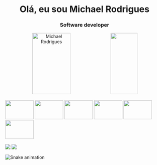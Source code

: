 <h1 align="center">Olá, eu sou Michael Rodrigues</h1>
<h3 align="center">Software developer</h3>


<div align="center">  
  <img width="49%" height="195px" src="https://github-readme-stats.vercel.app/api?username=michaellinsk&show_icons=true&count_private=true&hide_border=true&title_color=28B01E&icon_color=28B01E&text_color=c9d1d9&bg_color=0d1117" alt="Michael Rodrigues" /> 
  <img width="41%" height="195px" src="https://github-readme-stats.vercel.app/api/top-langs/?username=michaellinsk&layout=compact&hide_border=true&title_color=28B01E&text_color=28B01E&bg_color=0d1117" />
</div>
<br>
<div aling="center">
<img width="90px" height="60px" src="https://cdn.jsdelivr.net/gh/devicons/devicon/icons/html5/html5-original-wordmark.svg" />
<img width="90px" height="60px" src="https://cdn.jsdelivr.net/gh/devicons/devicon/icons/css3/css3-original-wordmark.svg" />
<img width="90px" height="60px" src="https://cdn.jsdelivr.net/gh/devicons/devicon/icons/javascript/javascript-original.svg" />
<img width="90px" height="60px" src="https://cdn.jsdelivr.net/gh/devicons/devicon/icons/java/java-original-wordmark.svg" />
<img width="90px" height="60px" src="https://cdn.jsdelivr.net/gh/devicons/devicon/icons/php/php-original.svg" />
<img width="90px" height="60px" src="https://cdn.jsdelivr.net/gh/devicons/devicon/icons/mysql/mysql-original-wordmark.svg" />
</div>
<br>
<div> 
  <a href = "mailto:michael.linsk01@gmail.com"><img src="https://img.shields.io/badge/Gmail-D14836?style=for-the-badge&logo=gmail&logoColor=white"></a>
  <a href="https://www.linkedin.com/in/michael-lfrodrigues/" target="_blank"><img src="https://img.shields.io/badge/-LinkedIn-%230077B5?style=for-the-badge&logo=linkedin&logoColor=white" target="_blank"></a> 
</div>

![Snake animation](https://github.com/michaellinsk/michaellinsk/blob/output/github-contribution-grid-snake.svg)
